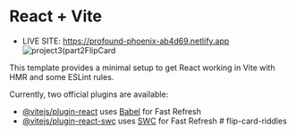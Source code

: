 # React + Vite
- LIVE SITE: https://profound-phoenix-ab4d69.netlify.app 
![project3(part2FlipCard](https://github.com/FahmidaAz/flip-card-riddles/assets/67521128/56bc2739-ad14-418f-849c-3b6c898698be)

This template provides a minimal setup to get React working in Vite with HMR and some ESLint rules.

Currently, two official plugins are available:

- [@vitejs/plugin-react](https://github.com/vitejs/vite-plugin-react/blob/main/packages/plugin-react/README.md) uses [Babel](https://babeljs.io/) for Fast Refresh
- [@vitejs/plugin-react-swc](https://github.com/vitejs/vite-plugin-react-swc) uses [SWC](https://swc.rs/) for Fast Refresh
#   f l i p - c a r d - r i d d l e s 
 
 

